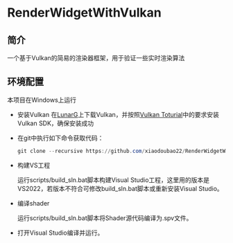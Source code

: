# RenderWidgetWithVulkan

## 简介

一个基于Vulkan的简易的渲染器框架，用于验证一些实时渲染算法

## 环境配置

本项目在Windows上运行

- 安装Vulkan
    在[LunarG](https://vulkan.lunarg.com/)上下载Vulkan，并按照[Vulkan Toturial](https://vulkan-tutorial.com/Development_environment#page_Vulkan-SDK)中的要求安装Vulkan SDK，确保安装成功

- 在git中执行如下命令获取代码：
  
  ```powershell
  git clone --recursive https://github.com/xiaodoubao22/RenderWidgetWithVulkan.git
  ```

- 构建VS工程
  
  运行scripts/build_sln.bat脚本构建Visual Studio工程，这里用的版本是VS2022，若版本不符合可修改build_sln.bat脚本或重新安装Visual Studio。

- 编译shader
  
  运行scripts/build_sln.bat脚本将Shader源代码编译为.spv文件。

- 打开Visual Studio编译并运行。


